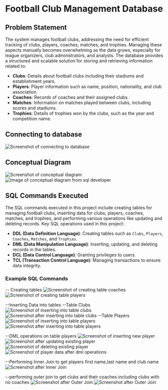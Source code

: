 # Football Club Management Database

## Problem Statement

The system manages football clubs, addressing the need for efficient tracking of clubs,
players, coaches, matches, and trophies. Managing these aspects manually becomes 
overwhelming as the data grows, especially for league organizers, club administrators,
and analysts. The database provides a structured and scalable solution for storing and
retrieving information related to:

- **Clubs**: Details about football clubs including their stadiums and establishment years.
- **Players**: Player information such as name, position, nationality, and club association.
- **Coaches**: Records of coaches and their assigned clubs.
- **Matches**: Information on matches played between clubs, including scores and stadiums.
- **Trophies**: Details of trophies won by the clubs, such as the year and competition name.

## Connecting to database
![Screenshot of connecting to database](images/connection.png)

## Conceptual Diagram
![Screenshot of conceptual diagram](images/conceptualdiagramscreenshot.png)
![Image of conceptual diagram from sql developer](images/Club_Management%20Model.png)

## SQL Commands Executed

The SQL commands executed in this project include creating tables for managing football clubs, 
inserting data for clubs, players, coaches, matches, and trophies, and performing various 
operations like updating and deleting records. Key SQL operations used in this project:

- **DDL (Data Definition Language)**: Creating tables such as `Clubs`, `Players`, `Coaches`, `Matches`, and `Trophies`.
- **DML (Data Manipulation Language)**: Inserting, updating, and deleting records in the tables.
- **DCL (Data Control Language)**: Granting privileges to users.
- **TCL (Transaction Control Language)**: Managing transactions to ensure data integrity.

### Example SQL Commands

-- Creating tables
![Screenshot of creating table coaches](images/createcoaches.png)
![Screenshot of creating table players](images/createplayers.png)

--Inserting Data into tables
--Table Clubs
![Screenshot of inserting into table clubs](images/insertintoclubs.png)
![Screenshot after inserting into table clubs](images/clubsdata.png)
--Table Players
![Screenshot of inserting into table players](images/insertintoplayers.png)
![Screenshot after inserting into table players](images/playersdata.png)

--DML operations on table players
![Screenshot of inserting new player](images/insertnewplayer.png)
![Screenshot after updating existing player](images/updateplayer.png)
![Screenshot of deleting existing player](images/deleteplayer.png)
![Screenshot of player data after dml operations](images/newplayersdata.png)

--Performing Inner Join to get players first name,last name and club name
![Screenshot after Inner Join](images/innerjoin.png)

--performing outer join to get clubs and their coaches including clubs with no coaches
![Screenshot after Outer Join](images/leftjoin.png)
![Screenshot after Outer Join](images/leftjoin2.png)

[def]: images/Club_ManagementModel.png